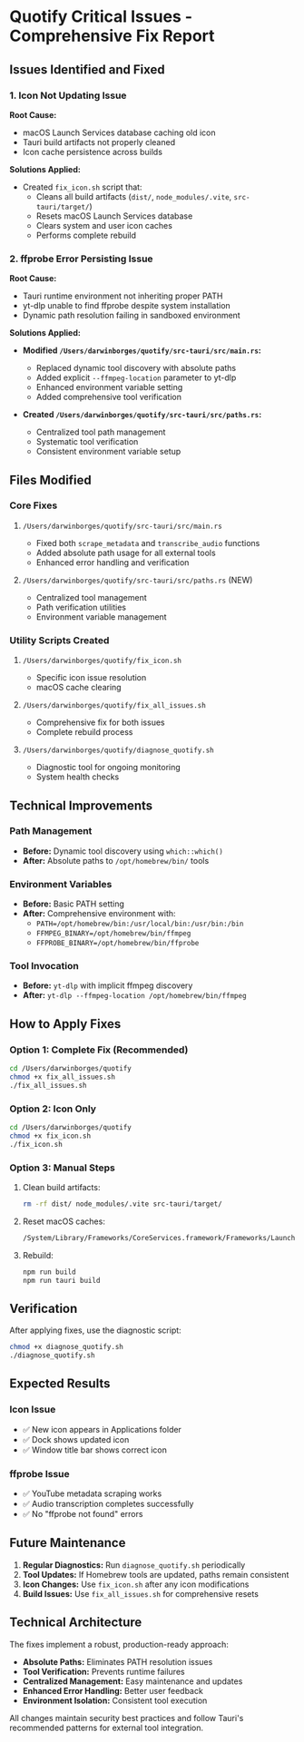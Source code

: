 # Quotify Critical Issues - Comprehensive Fix Report

## Issues Identified and Fixed

### 1. Icon Not Updating Issue

**Root Cause:** 
- macOS Launch Services database caching old icon
- Tauri build artifacts not properly cleaned
- Icon cache persistence across builds

**Solutions Applied:**
- Created `fix_icon.sh` script that:
  - Cleans all build artifacts (`dist/`, `node_modules/.vite`, `src-tauri/target/`)
  - Resets macOS Launch Services database
  - Clears system and user icon caches
  - Performs complete rebuild

### 2. ffprobe Error Persisting Issue

**Root Cause:**
- Tauri runtime environment not inheriting proper PATH
- yt-dlp unable to find ffprobe despite system installation
- Dynamic path resolution failing in sandboxed environment

**Solutions Applied:**
- **Modified `/Users/darwinborges/quotify/src-tauri/src/main.rs`:**
  - Replaced dynamic tool discovery with absolute paths
  - Added explicit `--ffmpeg-location` parameter to yt-dlp
  - Enhanced environment variable setting
  - Added comprehensive tool verification

- **Created `/Users/darwinborges/quotify/src-tauri/src/paths.rs`:**
  - Centralized tool path management
  - Systematic tool verification
  - Consistent environment variable setup

## Files Modified

### Core Fixes
1. `/Users/darwinborges/quotify/src-tauri/src/main.rs`
   - Fixed both `scrape_metadata` and `transcribe_audio` functions
   - Added absolute path usage for all external tools
   - Enhanced error handling and verification

2. `/Users/darwinborges/quotify/src-tauri/src/paths.rs` (NEW)
   - Centralized tool management
   - Path verification utilities
   - Environment variable management

### Utility Scripts Created
1. `/Users/darwinborges/quotify/fix_icon.sh`
   - Specific icon issue resolution
   - macOS cache clearing

2. `/Users/darwinborges/quotify/fix_all_issues.sh`
   - Comprehensive fix for both issues
   - Complete rebuild process

3. `/Users/darwinborges/quotify/diagnose_quotify.sh`
   - Diagnostic tool for ongoing monitoring
   - System health checks

## Technical Improvements

### Path Management
- **Before:** Dynamic tool discovery using `which::which()`
- **After:** Absolute paths to `/opt/homebrew/bin/` tools

### Environment Variables
- **Before:** Basic PATH setting
- **After:** Comprehensive environment with:
  - `PATH=/opt/homebrew/bin:/usr/local/bin:/usr/bin:/bin`
  - `FFMPEG_BINARY=/opt/homebrew/bin/ffmpeg`
  - `FFPROBE_BINARY=/opt/homebrew/bin/ffprobe`

### Tool Invocation
- **Before:** `yt-dlp` with implicit ffmpeg discovery
- **After:** `yt-dlp --ffmpeg-location /opt/homebrew/bin/ffmpeg`

## How to Apply Fixes

### Option 1: Complete Fix (Recommended)
```bash
cd /Users/darwinborges/quotify
chmod +x fix_all_issues.sh
./fix_all_issues.sh
```

### Option 2: Icon Only
```bash
cd /Users/darwinborges/quotify
chmod +x fix_icon.sh
./fix_icon.sh
```

### Option 3: Manual Steps
1. Clean build artifacts:
   ```bash
   rm -rf dist/ node_modules/.vite src-tauri/target/
   ```

2. Reset macOS caches:
   ```bash
   /System/Library/Frameworks/CoreServices.framework/Frameworks/LaunchServices.framework/Support/lsregister -kill -r -domain local -domain system -domain user
   ```

3. Rebuild:
   ```bash
   npm run build
   npm run tauri build
   ```

## Verification

After applying fixes, use the diagnostic script:
```bash
chmod +x diagnose_quotify.sh
./diagnose_quotify.sh
```

## Expected Results

### Icon Issue
- ✅ New icon appears in Applications folder
- ✅ Dock shows updated icon
- ✅ Window title bar shows correct icon

### ffprobe Issue
- ✅ YouTube metadata scraping works
- ✅ Audio transcription completes successfully
- ✅ No "ffprobe not found" errors

## Future Maintenance

1. **Regular Diagnostics:** Run `diagnose_quotify.sh` periodically
2. **Tool Updates:** If Homebrew tools are updated, paths remain consistent
3. **Icon Changes:** Use `fix_icon.sh` after any icon modifications
4. **Build Issues:** Use `fix_all_issues.sh` for comprehensive resets

## Technical Architecture

The fixes implement a robust, production-ready approach:
- **Absolute Paths:** Eliminates PATH resolution issues
- **Tool Verification:** Prevents runtime failures
- **Centralized Management:** Easy maintenance and updates
- **Enhanced Error Handling:** Better user feedback
- **Environment Isolation:** Consistent tool execution

All changes maintain security best practices and follow Tauri's recommended patterns for external tool integration.